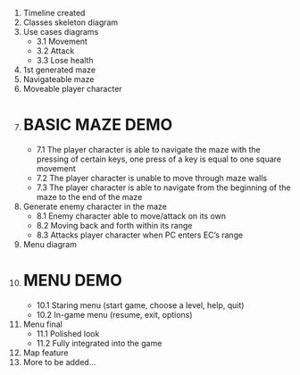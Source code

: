 1. Timeline created
2. Classes skeleton diagram
3. Use cases diagrams
   -  3.1 Movement
   -  3.2 Attack
   -  3.3 Lose health
4. 1st generated maze
5. Navigateable maze
6. Moveable player character
7. # BASIC MAZE DEMO
   -  7.1 The player character is able to navigate the maze with the pressing of certain keys, one press of a key is equal to one square movement
   -  7.2 The player character is unable to move through maze walls
   -  7.3 The player character is able to navigate from the beginning of the maze to the end of the maze
8. Generate enemy character in the maze
   -  8.1 Enemy character able to move/attack on its own
   -  8.2 Moving back and forth within its range
   -  8.3 Attacks player character when PC enters EC’s range
9. Menu diagram
10. # MENU DEMO
    - 10.1 Staring menu (start game, choose a level, help, quit)
    - 10.2 In-game menu (resume, exit, options)
11. Menu final 
    - 11.1 Polished look
    - 11.2 Fully integrated into the game
12. Map feature
13. More to be added...
